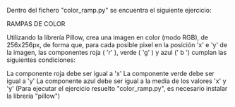 Dentro del fichero "color_ramp.py" se encuentra el siguiente ejercicio:

RAMPAS DE COLOR

Utilizando la librería Pillow, crea una imagen en color (modo RGB), de 256x256px, de forma que, para cada posible pixel en la posición 'x' e 'y' de la imagen, las componentes roja ( 'r' ), verde ( 'g' ) y azul (' b ') cumplan las siguientes condiciones:

La componente roja debe ser igual a 'x'
La componente verde debe ser igual a 'y'
La componente azul debe ser igual a la media de los valores 'x' y 'y'
(Para ejecutar el ejercicio resuelto "color_ramp.py", es necesario instalar la librería "pillow")
